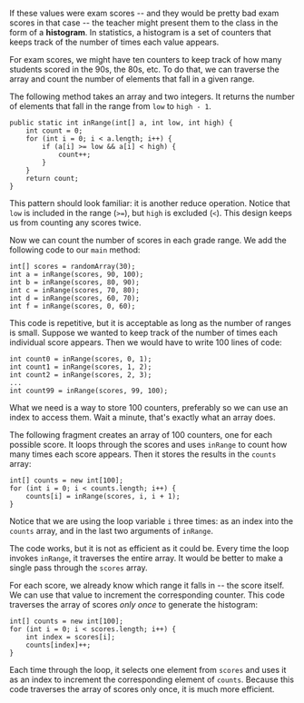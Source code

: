 If these values were exam scores -- and they would be pretty bad exam scores in that case -- the teacher might present them to the class in the form of a **histogram**.
In statistics, a histogram is a set of counters that keeps track of the number of times each value appears.

For exam scores, we might have ten counters to keep track of how many students scored in the 90s, the 80s, etc.
To do that, we can traverse the array and count the number of elements that fall in a given range.

The following method takes an array and two integers.
It returns the number of elements that fall in the range from `low` to `high - 1`.

```code
public static int inRange(int[] a, int low, int high) {
    int count = 0;
    for (int i = 0; i < a.length; i++) {
        if (a[i] >= low && a[i] < high) {
            count++;
        }
    }
    return count;
}
```


This pattern should look familiar: it is another reduce operation.
Notice that `low` is included in the range (`>=`), but `high` is excluded (`<`).
This design keeps us from counting any scores twice.

Now we can count the number of scores in each grade range.
We add the following code to our `main` method:

```code
int[] scores = randomArray(30);
int a = inRange(scores, 90, 100);
int b = inRange(scores, 80, 90);
int c = inRange(scores, 70, 80);
int d = inRange(scores, 60, 70);
int f = inRange(scores, 0, 60);
```

This code is repetitive, but it is acceptable as long as the number of ranges is small.
Suppose we wanted to keep track of the number of times each individual score appears.
Then we would have to write 100 lines of code:

```code
int count0 = inRange(scores, 0, 1);
int count1 = inRange(scores, 1, 2);
int count2 = inRange(scores, 2, 3);
...
int count99 = inRange(scores, 99, 100);
```

What we need is a way to store 100 counters, preferably so we can use an index to access them.
Wait a minute, that's exactly what an array does.

The following fragment creates an array of 100 counters, one for each possible score.
It loops through the scores and uses `inRange` to count how many times each score appears.
Then it stores the results in the `counts` array:

```code
int[] counts = new int[100];
for (int i = 0; i < counts.length; i++) {
    counts[i] = inRange(scores, i, i + 1);
}
```

Notice that we are using the loop variable `i` three times: as an index into the `counts` array, and in the last two arguments of `inRange`.


The code works, but it is not as efficient as it could be.
Every time the loop invokes `inRange`, it traverses the entire array.
It would be better to make a single pass through the `scores` array.

For each score, we already know which range it falls in -- the score itself.
We can use that value to increment the corresponding counter.
This code traverses the array of scores *only once* to generate the histogram:

```code
int[] counts = new int[100];
for (int i = 0; i < scores.length; i++) {
    int index = scores[i];
    counts[index]++;
}
```

Each time through the loop, it selects one element from `scores` and uses it as an index to increment the corresponding element of `counts`.
Because this code traverses the array of scores only once, it is much more efficient.